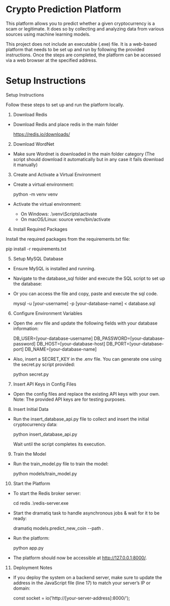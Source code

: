 # Crypto Prediction Platform

This platform allows you to predict whether a given cryptocurrency is a scam or legitimate. It does so by collecting and analyzing data from various sources using machine learning models.

This project does not include an executable (.exe) file. It is a web-based platform that needs to be set up and run by following the provided instructions. Once the steps are completed, the platform can be accessed via a web browser at the specified address.


# Setup Instructions

Setup Instructions

Follow these steps to set up and run the platform locally.

1. Download Redis

- Download Redis and place redis in the main folder

   https://redis.io/downloads/

2. Download WordNet

- Make sure Wordnet is downloaded in the main folder category (The script should download it automatically but in any case it fails download it manually)


3. Create and Activate a Virtual Environment

- Create a virtual environment:

  python -m venv venv

- Activate the virtual environment:

  - On Windows:
    .\venv\Scripts\activate
  - On macOS/Linux:
    source venv/bin/activate

4. Install Required Packages

Install the required packages from the requirements.txt file:

pip install -r requirements.txt

5. Setup MySQL Database

- Ensure MySQL is installed and running.
- Navigate to the database_sql folder and execute the SQL script to set up the database:
- Or you can access the file and copy, paste and execute the sql code.

  mysql -u [your-username] -p [your-database-name] < database.sql

6. Configure Environment Variables

- Open the .env file and update the following fields with your database information:

  DB_USER=[your-database-username]
  DB_PASSWORD=[your-database-password]
  DB_HOST=[your-database-host]
  DB_PORT=[your-database-port]
  DB_NAME=[your-database-name]

- Also, insert a SECRET_KEY in the .env file. You can generate one using the secret.py script provided:

  python secret.py

7. Insert API Keys in Config Files

- Open the config files and replace the existing API keys with your own. Note: The provided API keys are for testing purposes.

8. Insert Initial Data

- Run the insert_database_api.py file to collect and insert the initial cryptocurrency data:

  python insert_database_api.py

  Wait until the script completes its execution.

9. Train the Model

- Run the train_model.py file to train the model:

  python models/train_model.py

10. Start the Platform

- To start the Redis broker server:

  cd redis
  .\redis-server.exe

- Start the dramatiq task to handle asynchronous jobs & wait for it to be ready:

  dramatiq models.predict_new_coin --path .

- Run the platform:

  python app.py

- The platform should now be accessible at http://127.0.0.1:8000/.

11. Deployment Notes

- If you deploy the system on a backend server, make sure to update the address in the JavaScript file (line 17) to match your server’s IP or domain:

  const socket = io('http://[your-server-address]:8000/');


